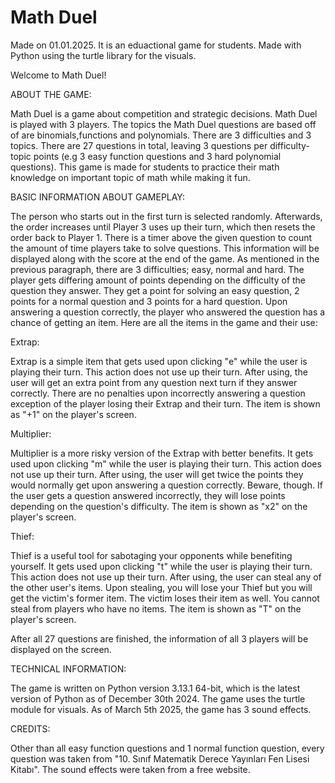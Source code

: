 # Math Duel
 Made on 01.01.2025. It is an eduactional game for students. Made with Python using the turtle library for the visuals.



Welcome to Math Duel!


ABOUT THE GAME:


Math Duel is a game about competition and strategic decisions. Math Duel is played with 3 players. The topics the Math Duel questions are based off of are binomials,functions and polynomials. There are 3 difficulties and 3 topics. There are 27 questions in total, leaving 3 questions per difficulty-topic points (e.g 3 easy function questions and 3 hard polynomial questions). This game is made for students to practice their math knowledge on important topic of math while making it fun.


BASIC INFORMATION ABOUT GAMEPLAY:

The person who starts out in the first turn is selected randomly. Afterwards, the order increases until Player 3 uses up their turn, which then resets the order back to Player 1. There is a timer above the given question to count the amount of time players take to solve questions. This information will be displayed along with the score at the end of the game. As mentioned in the previous paragraph, there are 3 difficulties; easy, normal and hard. The player gets differing amount of points depending on the difficulty of the question they answer. They get a point for solving an easy question, 2 points for a normal question and 3 points for a hard question. Upon answering a question correctly, the player who answered the question has a chance of getting an item. Here are all the items in the game and their use:


Extrap:

Extrap is a simple item that gets used upon clicking "e" while the user is playing their turn. This action does not use up their turn. After using, the user will get an extra point from any question next turn if they answer correctly. There are no penalties upon incorrectly answering a question exception of the player losing their Extrap and their turn. The item is shown as  "+1" on the player's screen.


Multiplier:

Multiplier is a more risky version of the Extrap with better benefits. It gets used upon clicking "m" while the user is playing their turn. This action does not use up their turn. After using, the user will get twice the points they would normally get upon answering a question correctly. Beware, though. If the user gets a question answered incorrectly, they will lose points depending on the question's difficulty. The item is shown as "x2" on the player's screen.


Thief:

Thief is a useful tool for sabotaging your opponents while benefiting yourself. It gets used upon clicking "t" while the user is playing their turn. This action does not use up their turn. After using, the user can steal any of the other user's items. Upon stealing, you will lose your Thief but you will get the victim's former item. The victim loses their item as well. You cannot steal from players who have no items. The item is shown as  "T" on the player's screen.


After all 27 questions are finished, the information of all 3 players will be displayed on the screen.



TECHNICAL INFORMATION:

The game is written on Python version 3.13.1 64-bit, which is the latest version of Python as of December 30th 2024. The game uses the turtle module for visuals. As of March 5th 2025, the game has 3 sound effects.

CREDITS:

Other than all easy function questions and 1 normal function question, every question was taken from "10. Sınıf Matematik Derece Yayınları Fen Lisesi Kitabı". The sound effects were taken from a free website.